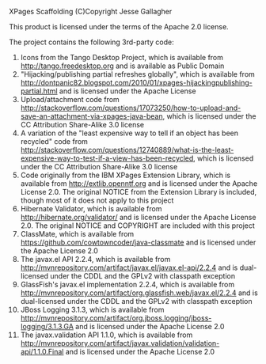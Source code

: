 XPages Scaffolding
(C)Copyright Jesse Gallagher

This product is licensed under the terms of the Apache 2.0 license.

The project contains the following 3rd-party code:

1. Icons from the Tango Desktop Project, which is available from http://tango.freedesktop.org and is available as Public Domain
2. "Hijacking/publishing partial refreshes globally", which is available from http://dontpanic82.blogspot.com/2010/01/xpages-hijackingpublishing-partial.html and is licensed under the Apache License
3. Upload/attachment code from http://stackoverflow.com/questions/17073250/how-to-upload-and-save-an-attachment-via-xpages-java-bean, which is licensed under the CC Attribution Share-Alike 3.0 license
4. A variation of the "least expensive way to tell if an object has been recycled" code from http://stackoverflow.com/questions/12740889/what-is-the-least-expensive-way-to-test-if-a-view-has-been-recycled, which is licensed under the CC Attribution Share-Alike 3.0 license
5. Code originally from the IBM XPages Extension Library, which is available from http://extlib.openntf.org and is licensed under the Apache License 2.0. The original NOTICE from the Extension Library is included, though most of it does not apply to this project
6. Hibernate Validator, which is available from http://hibernate.org/validator/ and is licensed under the Apache License 2.0. The original NOTICE and COPYRIGHT are included with this project
7. ClassMate, which is available from https://github.com/cowtowncoder/java-classmate and is licensed under the Apache License 2.0
8. The javax.el API 2.2.4, which is available from http://mvnrepository.com/artifact/javax.el/javax.el-api/2.2.4 and is dual-licensed under the CDDL and the GPLv2 with classpath exception
9. GlassFish's javax.el implementation 2.2.4, which is available from http://mvnrepository.com/artifact/org.glassfish.web/javax.el/2.2.4 and is dual-licensed under the CDDL and the GPLv2 with classpath exception
10. JBoss Logging 3.1.3, which is available from http://mvnrepository.com/artifact/org.jboss.logging/jboss-logging/3.1.3.GA and is licensed under the Apache License 2.0
11. The javax.validation API 1.1.0, which is available from http://mvnrepository.com/artifact/javax.validation/validation-api/1.1.0.Final and is licensed under the Apache License 2.0